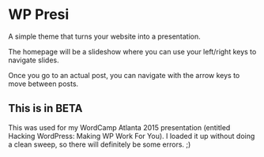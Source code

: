 # WP Presi

A simple theme that turns your website into a presentation. 

The homepage will be a slideshow where you can use your left/right keys to navigate slides. 

Once you go to an actual post, you can navigate with the arrow keys to move between posts. 

## This is in BETA

This was used for my WordCamp Atlanta 2015 presentation (entitled Hacking WordPress: Making WP Work For You). I loaded it up without doing a clean sweep, so there will definitely be some errors. ;)